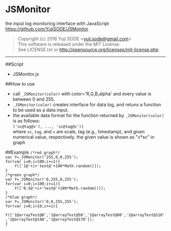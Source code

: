 # JSMonitor
the input log monitoring interface with JavaScript  
https://github.com/YujiSODE/JSMonitor

>Copyright (c) 2016 Yuji SODE \<yuji.sode@gmail.com\>  
>This software is released under the MIT License.  
>See LICENSE.txt or http://opensource.org/licenses/mit-license.php
______

##Script
* JSMonitor.js

##How to use
* call `_JSMonitor(color)` with color='R,G,B,alpha' and every value is between 0 and 255.
* `_JSMonitor(color)` creates interface for data log, and retuns a function to be used as a data input.
* the available data format for the function returned by `_JSMonitor(color)` is as follows:  
`['sc@tag@v'(, ..., 'sc@tag@v')]`  
where `sc`, `tag`, and `v` are scale, tag (e.g., timestamp), and given numerical value, respectively. the given value is shown as "v\*sc" in graph

##Example
`/*red graph*/`  
`var Y=_JSMonitor('255,0,0,255');`  
`for(var i=0;i<100;i+=1){`  
`    Y(['1@'+i+'test@'+100*Math.random()]);`  
`}`  
`/*green graph*/`  
`var Y=_JSMonitor('0,255,0,255');`  
`for(var i=0;i<100;i+=1){`  
`    Y(['0.5@'+i+'test@'+100*Math.random()]);`  
`}`  
`/*blue graph*/`  
`var Y=_JSMonitor('0,0,255,255');`  
`for(var i=0;i<10;i+=1){`  
`    Y(['1@arrayTest@0','1@arrayTest@50','1@arrayTest@80','1@arrayTest@110','1@arrayTest@140','1@arrayTest@170']);`  
`}`  
